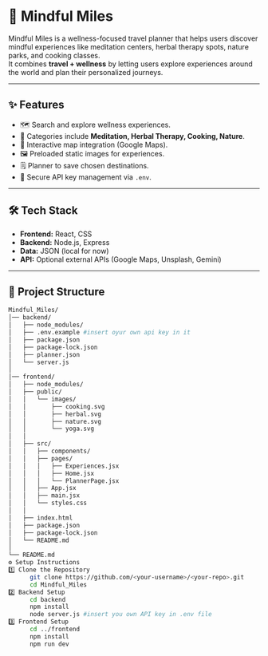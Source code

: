 # 🌱 Mindful Miles

Mindful Miles is a wellness-focused travel planner that helps users discover mindful experiences like meditation centers, herbal therapy spots, nature parks, and cooking classes.  
It combines **travel + wellness** by letting users explore experiences around the world and plan their personalized journeys.

---

## ✨ Features
- 🗺️ Search and explore wellness experiences.  
- 🧘 Categories include **Meditation, Herbal Therapy, Cooking, Nature**.  
- 📍 Interactive map integration (Google Maps).  
- 🖼️ Preloaded static images for experiences.  
- 🗒️ Planner to save chosen destinations.  
- 🔑 Secure API key management via `.env`.  

---

## 🛠️ Tech Stack
- **Frontend:** React, CSS  
- **Backend:** Node.js, Express  
- **Data:** JSON (local for now)  
- **API:** Optional external APIs (Google Maps, Unsplash, Gemini)  

---

## 📂 Project Structure
```bash
Mindful_Miles/
│── backend/
│   ├── node_modules/
│   ├── .env.example #insert oyur own api key in it
│   ├── package.json
│   ├── package-lock.json
│   ├── planner.json        
│   └── server.js           
│
│── frontend/
│   ├── node_modules/
│   ├── public/
│   │   └── images/         
│   │       ├── cooking.svg
│   │       ├── herbal.svg
│   │       ├── nature.svg
│   │       └── yoga.svg
│   │
│   ├── src/
│   │   ├── components/     
│   │   ├── pages/          
│   │   │   ├── Experiences.jsx
│   │   │   ├── Home.jsx
│   │   │   └── PlannerPage.jsx
│   │   ├── App.jsx
│   │   ├── main.jsx
│   │   └── styles.css
│   │
│   ├── index.html
│   ├── package.json
│   ├── package-lock.json
│   └── README.md
│
└── README.md              
⚙️ Setup Instructions
1️⃣ Clone the Repository
      git clone https://github.com/<your-username>/<your-repo>.git
      cd Mindful_Miles
2️⃣ Backend Setup
      cd backend
      npm install
      node server.js #insert you own API key in .env file
3️⃣ Frontend Setup
      cd ../frontend
      npm install
      npm run dev